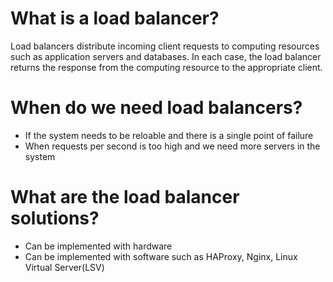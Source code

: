 # What is a load balancer?
Load balancers distribute incoming client requests to computing resources such as application servers and databases. In each case, the load balancer returns the response from the computing resource to the appropriate client.

# When do we need load balancers?
- If the system needs to be reloable and there is a single point of failure
- When requests per second is too high and we need more servers in the system

# What are the load balancer solutions?
- Can be implemented with hardware
- Can be implemented with software such as HAProxy, Nginx, Linux Virtual Server(LSV)
